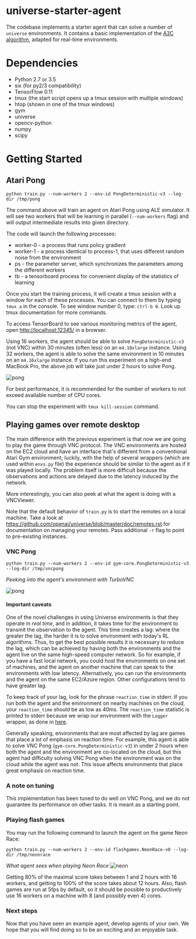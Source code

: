 # universe-starter-agent

The codebase implements a starter agent that can solve a number of `universe` environments.
It contains a basic implementation of the [A3C algorithm](https://arxiv.org/abs/1602.01783), adapted for real-time environments.

# Dependencies

* Python 2.7 or 3.5
* six (for py2/3 compatibility)
* TensorFlow 0.11
* tmux (the start script opens up a tmux session with multiple windows)
* htop (shown in one of the tmux windows)
* gym
* universe
* opencv-python
* numpy
* scipy

# Getting Started

## Atari Pong

`python train.py --num-workers 2 --env-id PongDeterministic-v3 --log-dir /tmp/pong`

The command above will train an agent on Atari Pong using ALE simulator.
It will see two workers that will be learning in parallel (`--num-workers` flag) and will output intermediate results into given directory.

The code will launch the following processes:
* worker-0 - a process that runs policy gradient
* worker-1 - a process identical to process-1, that uses different random noise from the environment
* ps - the parameter server, which synchronizes the parameters among the different workers
* tb - a tensorboard process for convenient display of the statistics of learning

Once you start the training process, it will create a tmux session with a window for each of these processes. You can connect to them by typing `tmux a` in the console.
To see window number 0, type: `ctrl-b 0`. Look up tmux documentation for more commands.

To access TensorBoard to see various monitoring metrics of the agent, open [http://localhost:12345/](http://localhost:12345/) in a browser.

Using 16 workers, the agent should be able to solve `PongDeterministic-v3` (not VNC) within 30 minutes (often less) on an `m4.10xlarge` instance.
Using 32 workers, the agent is able to solve the same environment in 10 minutes on an `m4.16xlarge` instance.
If you run this experiment on a high-end MacBook Pro, the above job will take just under 2 hours to solve Pong.

![pong](https://github.com/openai/universe-starter-agent/raw/master/imgs/tb_pong.png "Pong")

For best performance, it is recommended for the number of workers to not exceed available number of CPU cores.

You can stop the experiment with `tmux kill-session` command.

## Playing games over remote desktop

The main difference with the previous experiment is that now we are going to play the game through VNC protocol.
The VNC environments are hosted on the EC2 cloud and have an interface that's different from a conventional Atari Gym
environment;  luckily, with the help of several wrappers (which are used within `envs.py` file)
the experience should be similar to the agent as if it was played locally. The problem itself is more difficult
because the observations and actions are delayed due to the latency induced by the network.

More interestingly, you can also peek at what the agent is doing with a VNCViewer.

Note that the default behavior of `train.py` is to start the remotes on a local machine. Take a look at https://github.com/openai/universe/blob/master/doc/remotes.rst for documentation on managing your remotes. Pass additional `-r` flag to point to pre-existing instances.

### VNC Pong

`python train.py --num-workers 2 --env-id gym-core.PongDeterministic-v3 --log-dir /tmp/vncpong`

_Peeking into the agent's environment with TurboVNC_

![pong](https://github.com/openai/universe-starter-agent/raw/master/imgs/vnc_pong.png "Pong over VNC")

#### Important caveats

One of the novel challenges in using Universe environments is that
they operate in *real time*, and in addition, it takes time for the
environment to transmit the observation to the agent.  This time
creates a lag: where the greater the lag, the harder it is to solve
environment with today's RL algorithms.  Thus, to get the best
possible results it is necessary to reduce the lag, which can be
achieved by having both the environments and the agent live
on the same high-speed computer network.  So for example, if you have
a fast local network, you could host the environments on one set of
machines, and the agent on another machine that can speak to the
environments with low latency.  Alternatively, you can run the
environments and the agent on the same EC2/Azure region.  Other
configurations tend to have greater lag.

To keep track of your lag, look for the phrase `reaction_time` in
stderr.  If you run both the agent and the environment on nearby
machines on the cloud, your `reaction_time` should be as low as 40ms.
The `reaction_time` statistic is printed to stderr because we wrap our
environment with the `Logger` wrapper, as done in
[here](<https://github.com/openai/universe-starter-agent/blob/master/envs.py#L32>).

Generally speaking, environments that are most affected by lag are
games that place a lot of emphasis on reaction time.  For example,
this agent is able to solve VNC Pong
(`gym-core.PongDeterministic-v3`) in under 2 hours when both the agent
and the environment are co-located on the cloud, but this agent had
difficulty solving VNC Pong when the environment was on the cloud
while the agent was not.  This issue affects environments that place
great emphasis on reaction time.

### A note on tuning

This implementation has been tuned to do well on VNC Pong, and we do not guarantee
its performance on other tasks.  It is meant as a starting point.

### Playing flash games

You may run the following command to launch the agent on the game Neon Race:

`python train.py --num-workers 2 --env-id flashgames.NeonRace-v0 --log-dir /tmp/neonrace`

_What agent sees when playing Neon Race_
![neon](https://github.com/openai/universe-starter-agent/raw/master/imgs/neon_race.png "Neon Race")

Getting 80% of the maximal score takes between 1 and 2 hours with 16 workers, and getting to 100% of the score
takes about 12 hours.  Also, flash games are run at 5fps by default, so it should be possible to productively
use 16 workers on a machine with 8 (and possibly even 4) cores.

### Next steps

Now that you have seen an example agent, develop agents of your own.  We hope that you will find
doing so to be an exciting and an enjoyable task.
